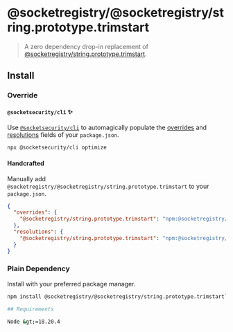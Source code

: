 # @socketregistry/@socketregistry/string.prototype.trimstart

> A zero dependency drop-in replacement of
> [@socketregistry/string.prototype.trimstart](https://www.npmjs.com/package/@socketregistry/string.prototype.trimstart).

## Install

### Override

#### `@socketsecurity/cli` :sparkles:

Use [`@socketsecurity/cli`](https://www.npmjs.com/package/@socketsecurity/cli)
to automagically populate the
[overrides](https://docs.npmjs.com/cli/v9/configuring-npm/package-json#overrides)
and [resolutions](https://yarnpkg.com/configuration/manifest#resolutions) fields
of your `package.json`.

```sh
npx @socketsecurity/cli optimize
```

#### Handcrafted

Manually add `@socketregistry/@socketregistry/string.prototype.trimstart` to
your `package.json`.

```json
{
  "overrides": {
    "@socketregistry/string.prototype.trimstart": "npm:@socketregistry/@socketregistry/string.prototype.trimstart@^1"
  },
  "resolutions": {
    "@socketregistry/string.prototype.trimstart": "npm:@socketregistry/@socketregistry/string.prototype.trimstart@^1"
  }
}
```

### Plain Dependency

Install with your preferred package manager.

````sh
npm install @socketregistry/@socketregistry/string.prototype.trimstart```

## Requirements

Node &gt;=18.20.4
````
